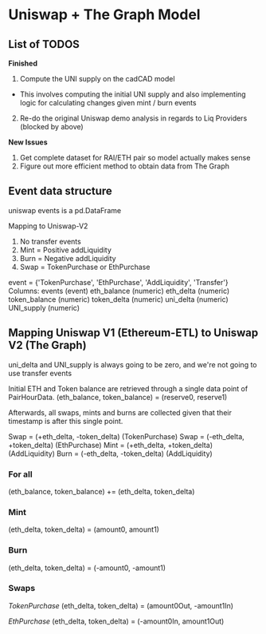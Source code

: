 # Uniswap + The Graph Model

## List of TODOS

**Finished**
1. Compute the UNI supply on the cadCAD model
- This involves computing the initial UNI supply and also implementing logic
for calculating changes given mint / burn events 
2. Re-do the original Uniswap demo analysis in regards to Liq Providers (blocked by above)

**New Issues**
1. Get complete dataset for RAI/ETH pair so model actually makes sense
2. Figure out more efficient method to obtain data from The Graph

## Event data structure

uniswap events is a pd.DataFrame

Mapping to Uniswap-V2
1. No transfer events
2. Mint = Positive addLiquidity
3. Burn = Negative addLiquidity
4. Swap = TokenPurchase or EthPurchase

event = {'TokenPurchase', 'EthPurchase',
            'AddLiquidity', 'Transfer'}
Columns:
    events (event)
    eth_balance (numeric)
    eth_delta (numeric)
    token_balance (numeric)
    token_delta (numeric)
    uni_delta (numeric)
    UNI_supply (numeric)

## Mapping Uniswap V1 (Ethereum-ETL) to Uniswap V2 (The Graph)

uni_delta and UNI_supply is always going to be zero, and we're not going to use transfer events

Initial ETH and Token balance are retrieved through a
single data point of PairHourData.
(eth_balance, token_balance) = (reserve0, reserve1)

Afterwards, all swaps, mints and burns are collected given
that their timestamp is after this single point.

Swap = (+eth_delta, -token_delta) (TokenPurchase)
Swap = (-eth_delta, +token_delta) (EthPurchase)
Mint = (+eth_delta, +token_delta) (AddLiquidity)
Burn = (-eth_delta, -token_delta) (AddLiquidity)

### For all

(eth_balance, token_balance) += (eth_delta, token_delta)
### Mint

(eth_delta, token_delta) = (amount0, amount1)

### Burn

(eth_delta, token_delta) = (-amount0, -amount1)

### Swaps

*TokenPurchase*
(eth_delta, token_delta) = (amount0Out, -amount1In)

*EthPurchase*
(eth_delta, token_delta) = (-amount0In, amount1Out)

